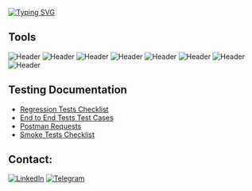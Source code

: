 [![Typing SVG](https://readme-typing-svg.demolab.com?font=Fira+Code&size=35&pause=1000&color=7442C8&width=435&lines=QA+ENGINEER)](https://git.io/typing-svg)

## Tools
![Header](https://img.shields.io/badge/Jira-090909?style=for-the-badge&logo=jira&logoColor=136be1)
![Header](https://img.shields.io/badge/Postman-090909?style=for-the-badge&logo=postman&logoColor=f76935)
![Header](https://img.shields.io/badge/Github-090909?style=for-the-badge&logo=github&logoColor=8cc4d7)
![Header](https://img.shields.io/badge/DevTools-090909?style=for-the-badge&logo=googlechrome&logoColor=2674f2)
![Header](https://img.shields.io/badge/Fiddler-090909?style=for-the-badge&logo=fiddler&logoColor=8cc4d7)
![Header](https://img.shields.io/badge/CharlesProxy-090909?style=for-the-badge&logo=charlesproxy&logoColor=8cc4d7)
![Header](https://img.shields.io/badge/Git-090909?style=for-the-badge&logo=git&logoColor=8cc4d7)
![Header](https://img.shields.io/badge/JavaScript-090909?style=for-the-badge&logo=javascript&logoColor=8cc4d7)


## Testing Documentation
- [Regression Tests Checklist](https://docs.google.com/spreadsheets/d/1if6x3bmDIF2NpP6AH_YkGnv7N_JLslZw7rJtpKusqjE/edit?usp=sharing)
- [End to End Tests Test Cases](https://docs.google.com/spreadsheets/d/1ilVkSBrvHxpfMvRM4Z9HH55oGEOE8MvOqnOxkn1mhLo/edit?usp=sharing)
- [Postman Requests](https://github.com/mariavolok/postman)
- [Smoke Tests Checklist](https://docs.google.com/spreadsheets/d/1kywQfHIfmLZ04Rb34ZgHHQAICXlXrupldRb-CPt1k2w/edit?usp=sharing)












## Contact:

[![LinkedIn](https://img.shields.io/badge/-LinkedIn-072ACB?style=for-the-badge&logo=LinkedIn&logoColor=010101)](https://www.linkedin.com/in/maria-volokhovskaia/)
[![Telegram](https://img.shields.io/badge/-Telegram-072ACB?style=for-the-badge&logo=Telegram&logoColor=010101)](https://t.me/mariavolok)


